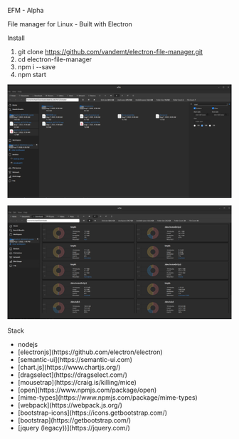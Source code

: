 
EFM - Alpha

File manager for Linux - Built with Electron

Install

1. git clone https://github.com/vandemt/electron-file-manager.git
2. cd electron-file-manager
3. npm i --save
4. npm start


![Screenshot 1](/screenshots/screenshot1.png?raw=true "Screenshot 1")

![Screenshot 2](/screenshots/screenshot2.png?raw=true "Screenshot 2")

<!-- Keboard Shortcuts

F2 - rename
Del - delete on clicked items

Arrows- card navigation (needs work)


Current Feature Status

Cut, Copy, Paste, Move, Delete, Rename
Inline audio playback (html5 audio controls) -->


Stack
<ul>
    <li>nodejs</li>
    <li>[electronjs](https://github.com/electron/electron)</li>
    <li>[semantic-ui](https://semantic-ui.com)</li>
    <li>[chart.js](https://www.chartjs.org/)</li>
    <li>[dragselect](https://dragselect.com/)</li>
    <li>[mousetrap](https://craig.is/killing/mice)</li>
    <li>[open](https://www.npmjs.com/package/open)</li>
    <li>[mime-types](https://www.npmjs.com/package/mime-types)</li>
    <li>[webpack](https://webpack.js.org/)</li>
    <li>[bootstrap-icons](https://icons.getbootstrap.com/)</li>
    <li>[bootstrap](https://getbootstrap.com/)</li>
    <li>[jquery (legacy))](https://jquery.com/)</li>
</ul>


